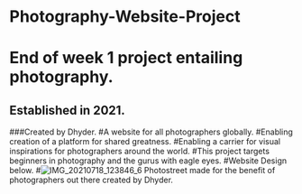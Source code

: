# Photography-Website-Project

# End of week 1 project entailing photography.
## Established in 2021.
###Created by Dhyder.
#A website for all photographers globally.
#Enabling creation of a platform for shared greatness.
#Enabling a carrier for visual inspirations for photographers around the world.
#This project targets beginners in photography and the gurus with eagle eyes.
#Website Design below.
#![IMG_20210718_123846_6](https://user-images.githubusercontent.com/86789832/126065563-9029698e-61e8-495a-a034-90f8b7d0784b.jpg)
Photostreet made for the benefit of photographers out there created by Dhyder.
